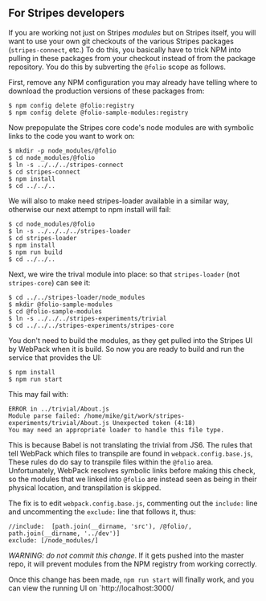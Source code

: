 ## For Stripes developers

If you are working not just on Stripes _modules_ but on Stripes
itself, you will want to use your own git checkouts of the various
Stripes packages (`stripes-connect`, etc.) To do this, you basically
have to trick NPM into pulling in these packages from your checkout
instead of from the package repository. You do this by subverting the
`@folio` scope as follows.

First, remove any NPM configuration you may already have telling where
to download the production versions of these packages from:

	$ npm config delete @folio:registry
	$ npm config delete @folio-sample-modules:registry

Now prepopulate the Stripes core code's node modules are with symbolic
links to the code you want to work on:

	$ mkdir -p node_modules/@folio
	$ cd node_modules/@folio
	$ ln -s ../../../stripes-connect
	$ cd stripes-connect
	$ npm install
	$ cd ../../..

We will also to make need stripes-loader available in a similar way,
otherwise our next attempt to npm install will fail:

	$ cd node_modules/@folio
	$ ln -s ../../../../stripes-loader
	$ cd stripes-loader
	$ npm install
	$ npm run build
	$ cd ../../..

Next, we wire the trival module into place: so that `stripes-loader`
(not `stripes-core`) can see it:

	$ cd ../../stripes-loader/node_modules
	$ mkdir @folio-sample-modules
	$ cd @folio-sample-modules
	$ ln -s ../../../stripes-experiments/trivial
	$ cd ../../../stripes-experiments/stripes-core

You don't need to build the modules, as they get pulled into the
Stripes UI by WebPack when it is build. So now you are ready to build
and run the service that provides the UI:

	$ npm install
	$ npm run start

This may fail with:

	ERROR in ../trivial/About.js
	Module parse failed: /home/mike/git/work/stripes-experiments/trivial/About.js Unexpected token (4:18)
	You may need an appropriate loader to handle this file type.

This is because Babel is not translating the trivial from JS6. The
rules that tell WebPack which files to transpile are found in
`webpack.config.base.js`, These rules do do say to transpile files
within the `@folio` area. Unfortunately, WebPack resolves symbolic
links before making this check, so the modules that we linked into
`@folio` are instead seen as being in their physical location, and
transpilation is skipped.

The fix is to edit `webpack.config.base.js`, commenting out the
`include:` line and uncommenting the `exclude:` line that follows it,
thus:

	//include:  [path.join(__dirname, 'src'), /@folio/, path.join(__dirname, '../dev')]
	exclude: [/node_modules/]

*WARNING: do not commit this change*. If it gets pushed into the
 master repo, it will prevent modules from the NPM registry from
 working correctly.

Once this change has been made, `npm run start` will finally work, and
you can view the running UI on `http://localhost:3000/


